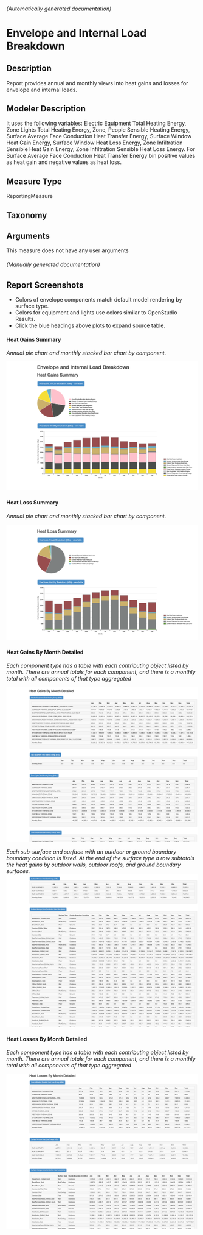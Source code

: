 

###### (Automatically generated documentation)

# Envelope and Internal Load Breakdown

## Description
Report provides annual and monthly views into heat gains and losses for envelope and internal loads. 

## Modeler Description
It uses the following variables: Electric Equipment Total Heating Energy, Zone Lights Total Heating Energy, Zone, People Sensible Heating Energy, Surface Average Face Conduction Heat Transfer Energy, Surface Window Heat Gain Energy, Surface Window Heat Loss Energy, Zone Infiltration Sensible Heat Gain Energy, Zone Infiltration Sensible Heat Loss Energy. For Surface Average Face Conduction Heat Transfer Energy bin positive values as heat gain and negative values as heat loss.


## Measure Type
ReportingMeasure

## Taxonomy


## Arguments




This measure does not have any user arguments




###### (Manually generated documentation)
## Report Screenshots

* Colors of envelope components match default model rendering by surface type. 
* Colors for equipment and lights use colors similar to OpenStudio Results. 
* Click the blue headings above plots to expand source table. 

#### Heat Gains Summary
*Annual pie chart and monthly stacked bar chart by component.*

![Heat Gains Summary](./docs/htg_gain_summary.png?raw=true)

#### Heat Loss Summary
*Annual pie chart and monthly stacked bar chart by component.*

![Heat Loss Summary](./docs/htg_loss_summary.png?raw=true)

#### Heat Gains By Month Detailed
*Each component type has a table with each contributing object listed by month. There are annual totals for each component, and there is a monthly total with all components of that type aggregated*

![Heat Gains By Month Detailed - a](./docs/htg_gain_detailed_a.png?raw=true)

*Each sub-surface and surface with an outdoor or ground boundary boundary condition is listed. At the end of the surface type a row subtotals the heat gains by outdoor walls, outdoor roofs, and ground boundary surfaces.*
![Heat Gains By Month Detailed - b](./docs/htg_gain_detailed_b.png?raw=true)

#### Heat Losses By Month Detailed
*Each component type has a table with each contributing object listed by month. There are annual totals for each component, and there is a monthly total with all components of that type aggregated*

![Heat Losses By Month Detailed](./docs/htg_loss_detailed.png?raw=true)
